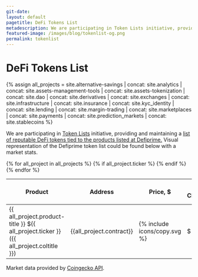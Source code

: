 ```yaml
---
git-date:
layout: default
pagetitle: DeFi Tokens List
metadescription: We are participating in Token Lists initiative, providing and maintaining a list of reputable DeFi tokens tied to the products listed at Defiprime
featured-image: /images/blog/tokenlist-og.png
permalink: tokenlist
---
```

# DeFi Tokens List

{% assign all_projects = site.alternative-savings
| concat: site.analytics
| concat: site.assets-management-tools
| concat: site.assets-tokenization
| concat: site.dao
| concat: site.derivatives
| concat: site.exchanges
| concat: site.infrastructure
| concat: site.insurance
| concat: site.kyc_identity
| concat: site.lending
| concat: site.margin-trading
| concat: site.marketplaces
| concat: site.payments
| concat: site.prediction_markets
| concat: site.stablecoins
 %}
<section class="sectoin-tickers">
  <p>We are participating in <a href="https://tokenlists.org/">Token Lists</a> initiative, providing and maintaining a <a href="https://tokenlists.org/token-list?url=https://defiprime.com/defiprime.tokenlist.json">list of reputable DeFi tokens tied to the products listed at Defiprime.</a> Visual representation of the Defiprime token list could be found below with a market stats.</p>
  <div class="container-tickers">
    <table class="table-tickers">
      <thead>
        <tr>
          <th class="ticker-product-title">Product</th>
          <th class="ticker-address-title">Address</th>
          <th class="ticker-price-title">Price, $</th>
          <th class="ticker-change-title">24h Change</th>
          <th class="ticker-vol-title">24h Volume, $</th>
          <th class="ticker-market-cap-title">Market Capitalization, $</th>
        </tr>
      </thead>
      <tbody>
      {% for all_project in all_projects %}
        {% if all_project.ticker  %}
        <tr class="ticker-row">
          <td class="ticker-product"><span class="name">{{ all_project.product-title }}</span> <span class="ticker">${{ all_project.ticker }}</span> <span class="coltitle">({{ all_project.coltitle }})</span></td>
          <td title="{{all_project.contract}}" class="ticker-address">{{all_project.contract}}</td><td class="btncopy">{% include icons/copy.svg %}</td>
          <td class="ticker-price loading">
            <div class="lds-ellipsis"><div></div><div></div><div></div><div></div></div>
            <span class="sign">$</span><span class="ticker-price-value"></span>
          </td>
          <td class="ticker-change loading">
            <div class="lds-ellipsis"><div></div><div></div><div></div><div></div></div>
            <span class="ticker-change-plus">+</span><span class="ticker-change-value"></span><span class="precent">%</span> 
            </td>
          <td class="ticker-vol loading">
            <div class="lds-ellipsis"><div></div><div></div><div></div><div></div></div>  
            <span class="sign">$</span><span class="ticker-vol-value"></span>
          </td>
          <td class="ticker-market-cap loading">
            <div class="lds-ellipsis"><div></div><div></div><div></div><div></div></div>
            <span class="sign">$</span><span class="ticker-market-cap-value"></span> 
          </td>
          <td class="ticker-link"><a href="https://1inch.exchange/#/r/0xEbDb626C95a25f4e304336b1adcAd0521a1Bdca1/ETH/{{ all_project.ticker }}" class="button-trade">Trade</a> </td>
        </tr>
        {% endif %}
      {% endfor %}
      </tbody>
    </table>
  </div>
  <p>Market data provided by <a href="https://www.coingecko.com/">Coingecko API</a>.</p>
</section>



<script src="/assets/js/defi_tickers.js"></script>
